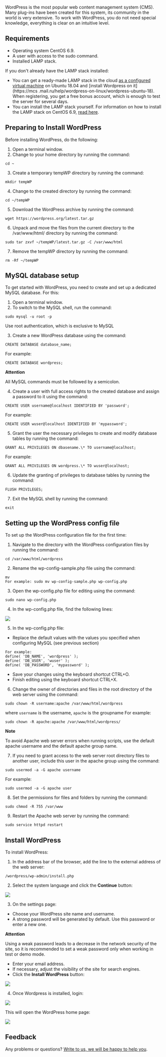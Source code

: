 WordPress is the most popular web content management system (CMS). Many plug-ins have been created for this system, its community in the world is very extensive. To work with WordPress, you do not need special knowledge, everything is clear on an intuitive level.

## Requirements

- Operating system CentOS 6.9.
- A user with access to the sudo command.
- Installed LAMP stack.

If you don't already have the LAMP stack installed:

- You can get a ready-made LAMP stack in the cloud [as a configured virtual machine](https://mcs.mail.ru/app/services/marketplace/) on Ubuntu 18.04 and [install Wordpress on it](https://mcs .mail.ru/help/wordpress-on-linux/wordpress-ubuntu-18). When registering, you get a free bonus account, which is enough to test the server for several days.
- You can install the LAMP stack yourself. For information on how to install the LAMP stack on CentOS 6.9, [read here](https://mcs.mail.ru/help/lamp-on-linux/lamp-centos-6-9).

## Preparing to Install WordPress

Before installing WordPress, do the following:

1. Open a terminal window.
2. Change to your home directory by running the command:

```
cd ~
```

3. Create a temporary tempWP directory by running the command:

```
mkdir tempWP
```

4. Change to the created directory by running the command:

```
cd ~/tempWP
```

5. Download the WordPress archive by running the command:

```
wget https://wordpress.org/latest.tar.gz
```

6. Unpack and move the files from the current directory to the /var/www/html/ directory by running the command:

```
sudo tar zxvf ~/tempWP/latest.tar.gz -C /var/www/html
```

7. Remove the tempWP directory by running the command:

```
rm -Rf ~/tempWP
```

## MySQL database setup

To get started with WordPress, you need to create and set up a dedicated MySQL database. For this:

1. Open a terminal window.
2. To switch to the MySQL shell, run the command:

```
sudo mysql -u root -p
```

Use root authentication, which is exclusive to MySQL

3. Create a new WordPress database using the command:

```
CREATE DATABASE database_name;
```

For example:

```
CREATE DATABASE wordpress;
```

<warn>

**Attention**

All MySQL commands must be followed by a semicolon.

</warn>

4. Create a user with full access rights to the created database and assign a password to it using the command:

```
CREATE USER username@localhost IDENTIFIED BY 'password';
```

For example:

```
CREATE USER wuser@localhost IDENTIFIED BY 'mypassword';
```

5. Grant the user the necessary privileges to create and modify database tables by running the command:

```
GRANT ALL PRIVILEGES ON dbasename.\* TO username@localhost;
```

For example:

```
GRANT ALL PRIVILEGES ON wordpress.\* TO wuser@localhost;
```

6. Update the granting of privileges to database tables by running the command:

```
FLUSH PRIVILEGES;
```

7. Exit the MySQL shell by running the command:

```
exit
```

## Setting up the WordPress config file

To set up the WordPress configuration file for the first time:

1. Navigate to the directory with the WordPress configuration files by running the command:

```
cd /var/www/html/wordpress
```

2. Rename the wp-config-sample.php file using the command:

```
mv
For example: sudo mv wp-config-sample.php wp-config.php
```

3. Open the wp-config.php file for editing using the command:

```
sudo nano wp-config.php
```

4. In the wp-config.php file, find the following lines:

![](./assets/1552420163702-1552420163702-png)

5. In the wp-config.php file:

- Replace the default values ​​with the values ​​you specified when configuring MySQL (see previous section)

```
For example:
define( 'DB_NAME', 'wordpress' );
define( 'DB_USER', 'wuser' );
define( 'DB_PASSWORD', 'mypassword' );
```

- Save your changes using the keyboard shortcut CTRL+O.
- Finish editing using the keyboard shortcut CTRL+X.

6. Change the owner of directories and files in the root directory of the web server using the command:

```
sudo chown -R username:apache /var/www/html/wordpress
```

where `username` is the username, `apache` is the groupname
For example:

```
sudo chown -R apache:apache /var/www/html/wordpress/
```

<info>

**Note**

To avoid Apache web server errors when running scripts, use the default apache username and the default apache group name.

</info>

7. If you need to grant access to the web server root directory files to another user, include this user in the apache group using the command:

```
sudo usermod -a -G apache username
```

For example:

```
sudo usermod -a -G apache user
```

8. Set the permissions for files and folders by running the command:

```
sudo chmod -R 755 /var/www
```

9. Restart the Apache web server by running the command:

```
sudo service httpd restart

```

## Install WordPress

To install WordPress:

1. In the address bar of the browser, add the line to the external address of the web server:

```
/wordpress/wp-admin/install.php
```

2. Select the system language and click the **Continue** button:

![](./assets/1552420255568-1552420255568-png)

3. On the settings page:

- Choose your WordPress site name and username.
- A strong password will be generated by default. Use this password or enter a new one.

<warn>

**Attention**

Using a weak password leads to a decrease in the network security of the site, so it is recommended to set a weak password only when working in test or demo mode.

</warn>

- Enter your email address.
- If necessary, adjust the visibility of the site for search engines.
- Click the **Install WordPress** button:

![](./assets/1552420308119-1552420308119-png)

4. Once Wordpress is installed, login:

![](./assets/1552418975948-1552418975948-png)

This will open the WordPress home page:

![](./assets/1552420341995-1552420341995-png)

## **Feedback**

Any problems or questions? [Write to us, we will be happy to help you](https://mcs.mail.ru/help/contact-us).
